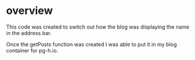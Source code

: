 # overview

This code was created to switch out how the blog was displaying the name in the address bar.

Once the getPosts function was created I was able to put it in my blog container for pg-h.io.
